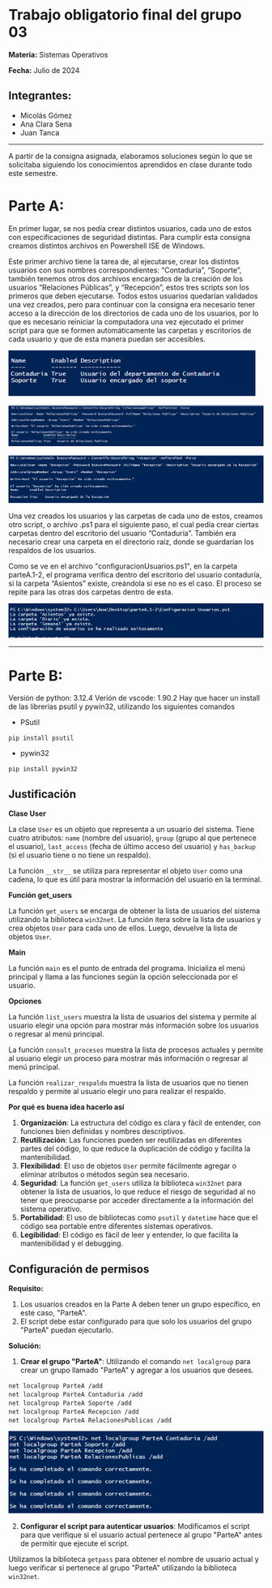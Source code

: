 # Trabajo obligatorio final del grupo 03

**Materia:** Sistemas Operativos

**Fecha:** Julio de 2024

## Integrantes:

- Micolás Gómez
- Ana Clara Sena
- Juan Tanca

---
A partir de la consigna asignada, elaboramos soluciones según lo que se solicitaba siguiendo los conocimientos aprendidos en clase durante todo este semestre.  

# Parte A:
En primer lugar, se nos pedía crear distintos usuarios, cada uno de estos con especificaciones de seguridad distintas. Para cumplir esta consigna creamos distintos archivos en Powershell ISE de Windows.

Este primer archivo tiene la tarea de, al ejecutarse, crear los distintos usuarios con sus nombres correspondientes: “Contaduría”, “Soporte”, también tenemos otros dos archivos encargados de la creación de los usuarios “Relaciones Públicas”, y “Recepción”, estos tres scripts son los primeros que deben ejecutarse. Todos estos usuarios quedarían validados una vez creados, pero para continuar con la consigna era necesario tener acceso a la dirección de los directorios de cada uno de los usuarios, por lo que es necesario reiniciar la computadora una vez ejecutado el primer script para que se formen automáticamente las carpetas y escritorios de cada usuario y que de esta manera puedan ser accesibles.  

![Captura de pantalla](/parteA.1-2/resultadoCrearUsuarios.png)

![Captura de pantalla](/parteA.3/resultadoScriptUsuario.png)

![Captura de pantalla](/parteA.4/resultadoScriptUsuario.png)

Una vez creados los usuarios y las carpetas de cada uno de estos, creamos otro script, o archivo .ps1 para el siguiente paso, el cual pedía crear ciertas carpetas dentro del escritorio del usuario “Contaduría”. También era necesario crear una carpeta en el directorio raíz, donde se guardarían los respaldos de los usuarios.

Como se ve en el archivo "configuracionUsuarios.ps1", en la carpeta parteA.1-2, el programa verifica dentro del escritorio del usuario contaduría, si la carpeta “Asientos” existe, creándola si ese no es el caso. El proceso se repite para las otras dos carpetas dentro de esta.

![Captura de pantalla](/parteA.1-2/resultadoConfiguracionDeUsuarios.png)

---
# Parte B:
Versión de python: 3.12.4
Verión de vscode: 1.90.2
Hay que hacer un install de las librerías psutil y pywin32, utilizando los siguientes comandos

+ PSutil
```
pip install psutil
```

+ pywin32
```
pip install pywin32
```

## Justificación

**Clase User**

La clase `User` es un objeto que representa a un usuario del sistema. Tiene cuatro atributos: `name` (nombre del usuario), `group` (grupo al que pertenece el usuario), `last_access` (fecha de último acceso del usuario) y `has_backup` (si el usuario tiene o no tiene un respaldo).

La función `__str__` se utiliza para representar el objeto `User` como una cadena, lo que es útil para mostrar la información del usuario en la terminal.

**Función get_users**

La función `get_users` se encarga de obtener la lista de usuarios del sistema utilizando la biblioteca `win32net`. La función itera sobre la lista de usuarios y crea objetos `User` para cada uno de ellos. Luego, devuelve la lista de objetos `User`.

**Main**

La función `main` es el punto de entrada del programa. Inicializa el menú principal y llama a las funciones según la opción seleccionada por el usuario.

**Opciones**

La función `list_users` muestra la lista de usuarios del sistema y permite al usuario elegir una opción para mostrar más información sobre los usuarios o regresar al menú principal.

La función `consult_procesos` muestra la lista de procesos actuales y permite al usuario elegir un proceso para mostrar más información o regresar al menú principal.

La función `realizar_respaldo` muestra la lista de usuarios que no tienen respaldo y permite al usuario elegir uno para realizar el respaldo.

**Por qué es buena idea hacerlo así**

1. **Organización**: La estructura del código es clara y fácil de entender, con funciones bien definidas y nombres descriptivos.
2. **Reutilización**: Las funciones pueden ser reutilizadas en diferentes partes del código, lo que reduce la duplicación de código y facilita la mantenibilidad.
3. **Flexibilidad**: El uso de objetos `User` permite fácilmente agregar o eliminar atributos o métodos según sea necesario.
4. **Seguridad**: La función `get_users` utiliza la biblioteca `win32net` para obtener la lista de usuarios, lo que reduce el riesgo de seguridad al no tener que preocuparse por acceder directamente a la información del sistema operativo.
5. **Portabilidad**: El uso de bibliotecas como `psutil` y `datetime` hace que el código sea portable entre diferentes sistemas operativos.
6. **Legibilidad**: El código es fácil de leer y entender, lo que facilita la mantenibilidad y el debugging.

## Configuración de permisos
**Requisito:**

1. Los usuarios creados en la Parte A deben tener un grupo específico, en este caso, "ParteA".
2. El script debe estar configurado para que solo los usuarios del grupo "ParteA" puedan ejecutarlo.

**Solución:**

1. **Crear el grupo "ParteA"**: Utilizando el comando `net localgroup` para crear un grupo llamado "ParteA" y agregar a los usuarios que desees.
```bash
net localgroup ParteA /add
net localgroup ParteA Contaduria /add
net localgroup ParteA Soporte /add
net localgroup ParteA Recepcion /add
net localgroup ParteA RelacionesPublicas /add
```
![Alt text](/parteB/image.png)

2. **Configurar el script para autenticar usuarios**: Modificamos el script para que verifique si el usuario actual pertenece al grupo "ParteA" antes de permitir que ejecute el script.

Utilizamos la biblioteca `getpass` para obtener el nombre de usuario actual y luego verificar si pertenece al grupo "ParteA" utilizando la biblioteca `win32net`.
